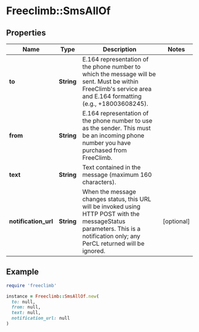 # Freeclimb::SmsAllOf

## Properties

| Name | Type | Description | Notes |
| ---- | ---- | ----------- | ----- |
| **to** | **String** | E.164 representation of the phone number to which the message will be sent. Must be within FreeClimb&#39;s service area and E.164 formatting (e.g., +18003608245). |  |
| **from** | **String** | E.164 representation of the phone number to use as the sender. This must be an incoming phone number you have purchased from FreeClimb. |  |
| **text** | **String** | Text contained in the message (maximum 160 characters). |  |
| **notification_url** | **String** | When the message changes status, this URL will be invoked using HTTP POST with the messageStatus parameters. This is a notification only; any PerCL returned will be ignored. | [optional] |

## Example

```ruby
require 'freeclimb'

instance = Freeclimb::SmsAllOf.new(
  to: null,
  from: null,
  text: null,
  notification_url: null
)
```

